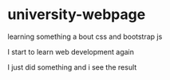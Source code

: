 # university-webpage
learning something a bout css and bootstrap js

I start to learn web development again

I just did something and i see the result 

